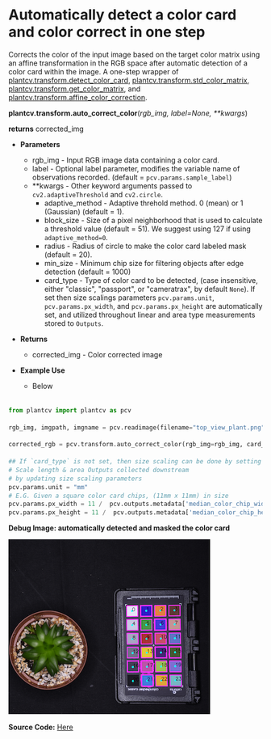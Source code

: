 # Automatically detect a color card and color correct in one step

Corrects the color of the input image based on the target color matrix using an affine transformation
in the RGB space after automatic detection of a color card within the image. A one-step wrapper of
[plantcv.transform.detect_color_card](transform_detect_color_card.md), [plantcv.transform.std_color_matrix](std_color_matrix.md),
[plantcv.transform.get_color_matrix](get_color_matrix.md), and [plantcv.transform.affine_color_correction](transform_affine_color_correction.md).

**plantcv.transform.auto_correct_color**(*rgb_img, label=None, \*\*kwargs*)

**returns** corrected_img

- **Parameters**
    - rgb_img          - Input RGB image data containing a color card.
    - label            - Optional label parameter, modifies the variable name of observations recorded. (default = `pcv.params.sample_label`)
    - **kwargs         - Other keyword arguments passed to `cv2.adaptiveThreshold` and `cv2.circle`.
        - adaptive_method  - Adaptive threhold method. 0 (mean) or 1 (Gaussian) (default = 1).
        - block_size       - Size of a pixel neighborhood that is used to calculate a threshold value (default = 51). We suggest using 127 if using `adaptive_method=0`.
        - radius           - Radius of circle to make the color card labeled mask (default = 20).
        - min_size         - Minimum chip size for filtering objects after edge detection (default = 1000)
        - card_type  - Type of color card to be detected, (case insensitive, either "classic", "passport", or "cameratrax", by default `None`). If set then size scalings parameters `pcv.params.unit`, `pcv.params.px_width`, and `pcv.params.px_height` are automatically set, and utilized throughout linear and area type measurements stored to `Outputs`. 
- **Returns**
    - corrected_img    - Color corrected image

- **Example Use**
    - Below

```python

from plantcv import plantcv as pcv

rgb_img, imgpath, imgname = pcv.readimage(filename="top_view_plant.png")

corrected_rgb = pcv.transform.auto_correct_color(rgb_img=rgb_img, card_type="CameraTrax")

## If `card_type` is not set, then size scaling can be done by setting the following parameters:
# Scale length & area Outputs collected downstream
# by updating size scaling parameters
pcv.params.unit = "mm"
# E.G. Given a square color card chips, (11mm x 11mm) in size
pcv.params.px_width = 11 /  pcv.outputs.metadata['median_color_chip_width']['value'][0]
pcv.params.px_height = 11 /  pcv.outputs.metadata['median_color_chip_height']['value'][0]
```

**Debug Image: automatically detected and masked the color card**

![Screenshot](img/documentation_images/correct_color_imgs/detect_color_card.png)


**Source Code:** [Here](https://github.com/danforthcenter/plantcv/blob/main/plantcv/plantcv/transform/auto_correct_color.py)
